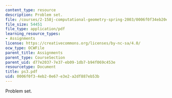 ```yaml
---
content_type: resource
description: Problem set.
file: /courses/2-158j-computational-geometry-spring-2003/0006f0f34eb20e67e3e2a2df887eb53b_ps3.pdf
file_size: 54451
file_type: application/pdf
learning_resource_types:
- Assignments
license: https://creativecommons.org/licenses/by-nc-sa/4.0/
ocw_type: OCWFile
parent_title: Assignments
parent_type: CourseSection
parent_uid: d77e2037-7e37-eb09-1db7-b94f069c453e
resourcetype: Document
title: ps3.pdf
uid: 0006f0f3-4eb2-0e67-e3e2-a2df887eb53b
---
```

Problem set.